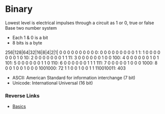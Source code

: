 # Binary

Lowest level is electrical impulses through a circuit as 1 or 0, true or false
Base two number system

- Each 1 & 0 is a bit
- 8 bits is a byte

256|128|64|32|16|8|4|2|1|
 0   0   0  0  0 0 0 0 0  0:    0
 0   0   0  0  0 0 0 0 1  1:    1
 0   0   0  0  0 0 0 1 0  10:   2
 0   0   0  0  0 0 0 1 1  11:   3
 0   0   0  0  0 0 1 0 0  100:  4
 0   0   0  0  0 0 1 0 1  101:  5
 0   0   0  0  0 0 1 1 0  110:  6
 0   0   0  0  0 0 1 1 1  111:  7
 0   0   0  0  0 1 0 0 0  1000: 8
 0   0   1  0  0 1 0 0 0  1001000: 72
 1   1   0  0  1 0 0 1 1  110010011: 403



- ASCII: American Standard for information interchange (7 bit)
- Unicode: International Universal (16 bit)

### Reverse Links
- [Basics](./Basics.md)